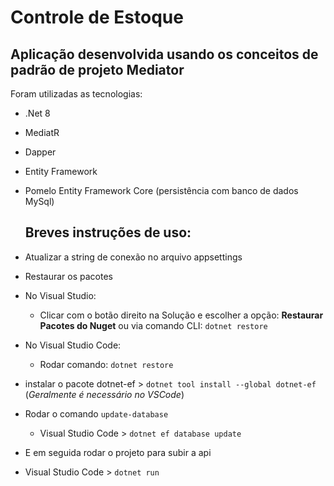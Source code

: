 # Controle de Estoque

## Aplicação desenvolvida usando os conceitos de padrão de projeto Mediator

Foram utilizadas as tecnologias:
- .Net 8
- MediatR
- Dapper
- Entity Framework
- Pomelo Entity Framework Core (persistência com banco de dados MySql)

  ## Breves instruções de uso:
- Atualizar a string de conexão no arquivo appsettings
- Restaurar os pacotes
 - No Visual Studio:
   - Clicar com o botão direito na Solução e escolher a opção: **Restaurar Pacotes do Nuget** ou via comando CLI: ``` dotnet restore ```
 - No Visual Studio Code:
   - Rodar comando: ``` dotnet restore ```
- instalar o pacote dotnet-ef > ```dotnet tool install --global dotnet-ef``` (_Geralmente é necessário no VSCode_)
 - Rodar o comando ```update-database``` 
   - Visual Studio Code > ```dotnet ef database update```    
- E em seguida rodar o projeto para subir a api
 - Visual Studio Code > ```dotnet run```
